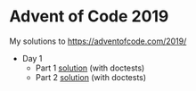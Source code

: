 # Advent of Code 2019

My solutions to https://adventofcode.com/2019/

- Day 1
  - Part 1 [solution](https://github.com/debajit/advent-of-code-2019/blob/master/day_01_rocket_equation/lib/part1.ex) (with doctests)
  - Part 2 [solution](https://github.com/debajit/advent-of-code-2019/blob/master/day_01_rocket_equation/lib/part2.ex) (with doctests)
